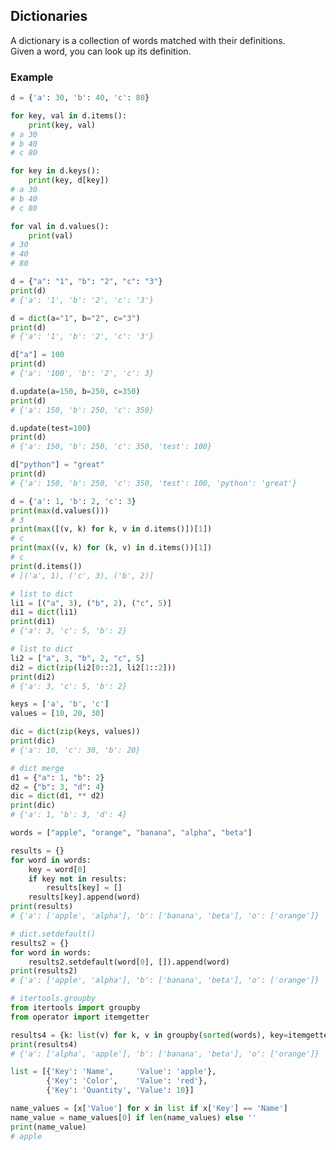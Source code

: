 ## Dictionaries
A dictionary is a collection of words matched with their definitions.  
Given a word, you can look up its definition.

### Example
```python
d = {'a': 30, 'b': 40, 'c': 80}
```
```python
for key, val in d.items():
    print(key, val)
# a 30
# b 40
# c 80
```
```python
for key in d.keys():
    print(key, d[key])
# a 30
# b 40
# c 80
```
```python
for val in d.values():
    print(val)
# 30
# 40
# 80
```
```python
d = {"a": "1", "b": "2", "c": "3"}
print(d)
# {'a': '1', 'b': '2', 'c': '3'}
```
```python
d = dict(a="1", b="2", c="3")
print(d)
# {'a': '1', 'b': '2', 'c': '3'}
```
```python
d["a"] = 100
print(d)
# {'a': '100', 'b': '2', 'c': 3}
```
```python
d.update(a=150, b=250, c=350)
print(d)
# {'a': 150, 'b': 250, 'c': 350}
```
```python
d.update(test=100)
print(d)
# {'a': 150, 'b': 250, 'c': 350, 'test': 100}
```
```python
d["python"] = "great"
print(d)
# {'a': 150, 'b': 250, 'c': 350, 'test': 100, 'python': 'great'}
```
```python
d = {'a': 1, 'b': 2, 'c': 3}
print(max(d.values()))
# 3
print(max([(v, k) for k, v in d.items()])[1])
# c
print(max((v, k) for (k, v) in d.items())[1])
# c
print(d.items())
# [('a', 1), ('c', 3), ('b', 2)]
```
```python
# list to dict
li1 = [("a", 3), ("b", 2), ("c", 5)]
di1 = dict(li1)
print(di1)
# {'a': 3, 'c': 5, 'b': 2}
```
```python
# list to dict
li2 = ["a", 3, "b", 2, "c", 5]
di2 = dict(zip(li2[0::2], li2[1::2]))
print(di2)
# {'a': 3, 'c': 5, 'b': 2}
```
```python
keys = ['a', 'b', 'c']
values = [10, 20, 30]

dic = dict(zip(keys, values))
print(dic)
# {'a': 10, 'c': 30, 'b': 20}
```
```python
# dict merge
d1 = {"a": 1, "b": 2}
d2 = {"b": 3, "d": 4}
dic = dict(d1, ** d2)
print(dic)
# {'a': 1, 'b': 3, 'd': 4}
```
```python
words = ["apple", "orange", "banana", "alpha", "beta"]

results = {}
for word in words:
    key = word[0]
    if key not in results:
        results[key] = []
    results[key].append(word)
print(results)
# {'a': ['apple', 'alpha'], 'b': ['banana', 'beta'], 'o': ['orange']}
```
```python
# dict.setdefault()
results2 = {}
for word in words:
    results2.setdefault(word[0], []).append(word)
print(results2)
# {'a': ['apple', 'alpha'], 'b': ['banana', 'beta'], 'o': ['orange']}
```
```python
# itertools.groupby
from itertools import groupby
from operator import itemgetter

results4 = {k: list(v) for k, v in groupby(sorted(words), key=itemgetter(0))}
print(results4)
# {'a': ['alpha', 'apple'], 'b': ['banana', 'beta'], 'o': ['orange']}
```
```python
list = [{'Key': 'Name',     'Value': 'apple'},
        {'Key': 'Color',    'Value': 'red'},
        {'Key': 'Quantity', 'Value': 10}]

name_values = [x['Value'] for x in list if x['Key'] == 'Name']
name_value = name_values[0] if len(name_values) else ''
print(name_value)
# apple
```